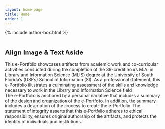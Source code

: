 ```yaml
---
layout: home-page
title: Home
order: 1
---
```

{% include author-box.html %}


<body>

<div class="wrapper">
  <img src="https://eoroyal26.github.io/assets/img/Placeholder2.png" alt="">
<div class="text-box">
  <h2>Align Image & Text Aside</h2>
  <p>This e-Portfolio showcases artifacts from academic work and co-curricular activities conducted during the completion of the 39-credit hours M.A. in Library and Information Science (MLIS) degree at the University of South Florida’s (USF’s) School of Information (SI). As a professional statement, this e-Portfolio illustrates a culminating assessment of the skills and knowledge necessary to work in the Library and Information Science field.<br>The e-Portfolio is anchored by a personal narrative that includes a summary of the design and organization of the e-Portfolio. In addition, the summary includes a description of the process to create the e-Portfolio. The statement of integrity asserts that this e-Portfolio adheres to ethical responsibility, ensures original authorship of the artifacts, and protects the identity of individuals and institutions.</p>
</div>
</div>
  
</body>
  
